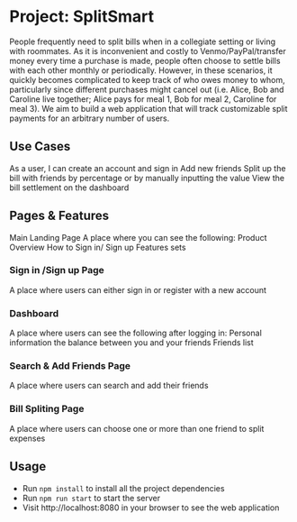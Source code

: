 # Project: SplitSmart

People frequently need to split bills when in a collegiate setting or living with roommates. As it is inconvenient and costly to Venmo/PayPal/transfer money every time a purchase is made, people often choose to settle bills with each other monthly or periodically. However, in these scenarios, it quickly becomes complicated to keep track of who owes money to whom, particularly since different purchases might cancel out (i.e. Alice, Bob and Caroline live together; Alice pays for meal 1, Bob for meal 2, Caroline for meal 3). We aim to build a web application that will track customizable split payments for an arbitrary number of users.

## Use Cases
As a user, I can 
create an account and sign in
Add new friends
Split up the bill with friends by percentage or by manually inputting the value 
View the bill settlement on the dashboard 

## Pages & Features
Main Landing Page
A place where you can see the following:
Product Overview
How to Sign in/ Sign up
Features sets

### Sign in /Sign up Page
A place where users can either sign in or register with a new account

### Dashboard
A place where users can see the following after logging in:
Personal information 
the balance between you and your friends
Friends list

### Search & Add Friends Page
A place where users can search and add their friends

### Bill Spliting Page
A place where users can choose one or more than one friend to split expenses


## Usage

* Run  `npm install` to install all the project dependencies
* Run `npm run start` to start the server
* Visit http://localhost:8080 in your browser to see the web application
